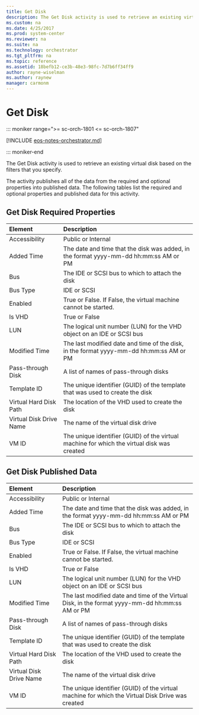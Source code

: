 ```yaml
---
title: Get Disk
description: The Get Disk activity is used to retrieve an existing virtual disk based on the filters that you specify.
ms.custom: na
ms.date: 4/25/2017
ms.prod: system-center
ms.reviewer: na
ms.suite: na
ms.technology: orchestrator
ms.tgt_pltfrm: na
ms.topic: reference
ms.assetid: 18befb12-ce3b-48e3-98fc-7d7b6ff34ff9
author: rayne-wiselman
ms.author: raynew
manager: carmonm
---
```


# Get Disk

::: moniker range=">= sc-orch-1801 <= sc-orch-1807"

[!INCLUDE [eos-notes-orchestrator.md](../includes/eos-notes-orchestrator.md)]

::: moniker-end

The Get Disk activity is used to retrieve an existing virtual disk based on the filters that you specify.

The activity publishes all of the data from the required and optional properties into published data. The following tables list the required and optional properties and published data for this activity.

## Get Disk Required Properties

| Element   | Description   |
|:---|:---|
| Accessibility   | Public or Internal   |  
| Added Time   | The date and time that the disk was added, in the format yyyy-mm-dd hh:mm:ss AM or PM   |  
| Bus   | The IDE or SCSI bus to which to attach the disk   |  
| Bus Type   | IDE or SCSI   |  
| Enabled   | True or False. If False, the virtual machine cannot be started.   |  
| Is VHD   | True or False   |  
| LUN   | The logical unit number (LUN) for the VHD object on an IDE or SCSI bus   |  
| Modified Time   | The last modified date and time of the disk, in the format yyyy-mm-dd hh:mm:ss AM or PM   |  
| Pass-through Disk   | A list of names of pass-through disks   |  
| Template ID   | The unique identifier (GUID) of the template that was used to create the disk   |  
| Virtual Hard Disk Path  | The location of the VHD used to create the disk   |  
| Virtual Disk Drive Name | The name of the virtual disk drive   |  
| VM ID   | The unique identifier (GUID) of the virtual machine for which the virtual disk was created |  

## Get Disk Published Data

| Element   | Description   |
|:---|:---|
| Accessibility   | Public or Internal   |  
| Added Time   | The date and time that the disk was added, in the format yyyy-mm-dd hh:mm:ss AM or PM   |  
| Bus   | The IDE or SCSI bus to which to attach the disk   |  
| Bus Type   | IDE or SCSI   |  
| Enabled   | True or False. If False, the virtual machine cannot be started.   |  
| Is VHD   | True or False   |  
| LUN   | The logical unit number (LUN) for the VHD object on an IDE or SCSI bus   |  
| Modified Time   | The last modified date and time of the Virtual Disk, in the format yyyy-mm-dd hh:mm:ss AM or PM  |  
| Pass-through Disk   | A list of names of pass-through disks   |  
| Template ID   | The unique identifier (GUID) of the template that was used to create the disk   |  
| Virtual Hard Disk Path  | The location of the VHD used to create the disk   |  
| Virtual Disk Drive Name | The name of the virtual disk drive   |  
| VM ID   | The unique identifier (GUID) of the virtual machine for which the Virtual Disk Drive was created |  
